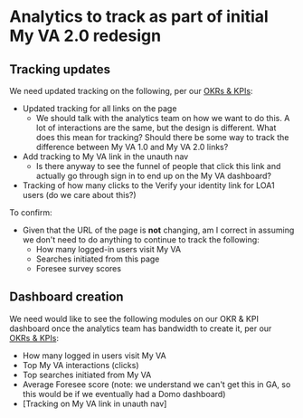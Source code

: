 # Analytics to track as part of initial My VA 2.0 redesign

## Tracking updates 

We need updated tracking on the following, per our [OKRs & KPIs](https://github.com/department-of-veterans-affairs/va.gov-team/blob/master/products/identity-personalization/my-va/README.md#measuring-success):

- Updated tracking for all links on the page 
  - We should talk with the analytics team on how we want to do this. A lot of interactions are the same, but the design is different. What does this mean for tracking? Should there be some way to track the difference between My VA 1.0 and My VA 2.0 links?
- Add tracking to My VA link in the unauth nav
  - Is there anyway to see the funnel of people that click this link and actually go through sign in to end up on the My VA dashboard?
- Tracking of how many clicks to the Verify your identity link for LOA1 users (do we care about this?)

To confirm:

- Given that the URL of the page is **not** changing, am I correct in assuming we don't need to do anything to continue to track the following:
  - How many logged-in users visit My VA
  - Searches initiated from this page
  - Foresee survey scores

## Dashboard creation

We need would like to see the following modules on our OKR & KPI dashboard once the analytics team has bandwidth to create it, per our [OKRs & KPIs](https://github.com/department-of-veterans-affairs/va.gov-team/blob/master/products/identity-personalization/my-va/README.md#measuring-success):

- How many logged in users visit My VA
- Top My VA interactions (clicks)
- Top searches initiated from My VA 
- Average Foresee score (note: we understand we can't get this in GA, so this would be if we eventually had a Domo dashboard)
- [Tracking on My VA link in unauth nav]

